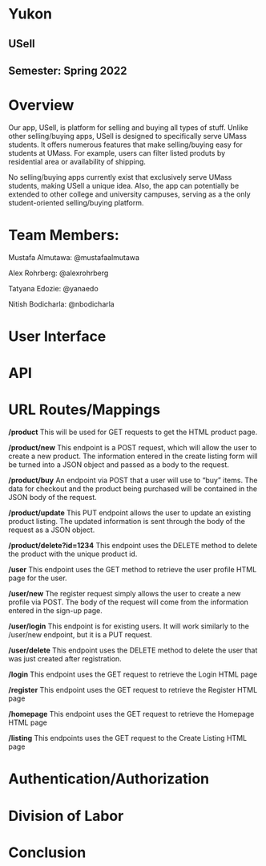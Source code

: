 # Yukon

## USell

## Semester: Spring 2022

# Overview
Our app, USell, is platform for selling and buying all types of stuff. Unlike other selling/buying apps, USell is designed to specifically serve UMass students. It offers numerous features that make selling/buying easy for students at UMass. For example, users can filter listed produts by residential area or availability of shipping.

No selling/buying apps currently exist that exclusively serve UMass students, making USell a unique idea. Also, the app can potentially be extended to other college and university campuses, serving as a the only student-oriented selling/buying platform.

# Team Members:

Mustafa Almutawa: @mustafaalmutawa

Alex Rohrberg: @alexrohrberg

Tatyana Edozie: @yanaedo

Nitish Bodicharla: @nbodicharla

# User Interface

# API

# URL Routes/Mappings

<strong>/product</strong>
This will be used for GET requests to get the HTML product page.

<strong>/product/new</strong>
This endpoint is a POST request, which will allow the user to create a new product. The information entered in the create listing form will be turned into a JSON object and passed as a body to the request.

<strong>/product/buy</strong>
An endpoint via POST that a user will use to “buy” items. The data for checkout and the product being purchased will be contained in the JSON body of the request.

<strong>/product/update</strong>
This PUT endpoint allows the user to update an existing product listing. The updated information is sent through the body of the request as a JSON object.

<strong>/product/delete?id=1234</strong>
This endpoint uses the DELETE method to delete the product with the unique product id.

<strong>/user</strong>
This endpoint uses the GET method to retrieve the user profile HTML page for the user.

<strong>/user/new</strong>
The register request simply allows the user to create a new profile via POST. The body of the request will come from the information entered in the sign-up page.

<strong>/user/login</strong>
This endpoint is for existing users. It will work similarly to the /user/new endpoint, but it is a PUT request.

<strong>/user/delete</strong>
This endpoint uses the DELETE method to delete the user that was just created after registration.

<strong>/login</strong>
This endpoint uses the GET request to retrieve the Login HTML page

<strong>/register</strong>
This endpoint uses the GET request to retrieve the Register HTML page

<strong>/homepage</strong>
This endpoint uses the GET request to retrieve the Homepage HTML page

<strong>/listing</strong>
This endpoints uses the GET request to the Create Listing HTML page

# Authentication/Authorization

# Division of Labor

# Conclusion